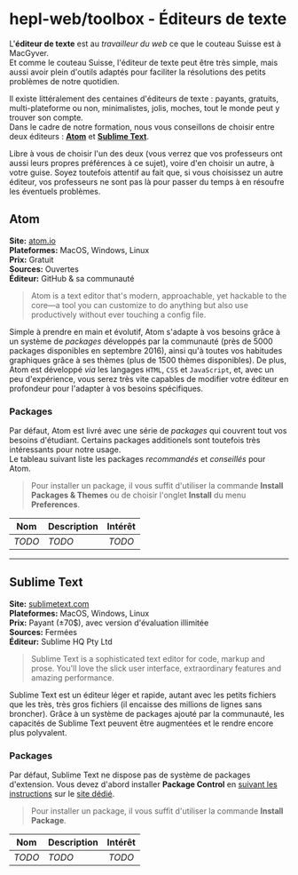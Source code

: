 # hepl-web/toolbox - Éditeurs de texte

L'**éditeur de texte** est au _travailleur du web_ ce que le couteau Suisse est à MacGyver.  
Et comme le couteau Suisse, l'éditeur de texte peut être très simple, mais aussi avoir plein d'outils adaptés pour faciliter la résolutions des petits problèmes de notre quotidien.

Il existe littéralement des centaines d'éditeurs de texte : payants, gratuits, multi-plateforme ou non, minimalistes, jolis, moches, tout le monde peut y trouver son compte.  
Dans le cadre de notre formation, nous vous conseillons de choisir entre deux éditeurs : [**Atom**](#atom) et [**Sublime Text**](#).  

Libre à vous de choisir l'un des deux (vous verrez que vos professeurs ont aussi leurs propres préférences à ce sujet), voire d'en choisir un autre, à votre guise.
Soyez toutefois attentif au fait que, si vous choisissez un autre éditeur, vos professeurs ne sont pas là pour passer du temps à en résoufre les éventuels problèmes.

## Atom

**Site:** [atom.io](https://atom.io)  
**Plateformes:** MacOS, Windows, Linux  
**Prix:** Gratuit  
**Sources:** Ouvertes  
**Éditeur:** GitHub & sa communauté

> Atom is a text editor that's modern, approachable, yet hackable to the core—a tool you can customize to do anything but also use productively without ever touching a config file.

Simple à prendre en main et évolutif, Atom s'adapte à vos besoins grâce à un système de _packages_ développés par la communauté (près de 5000 packages disponibles en septembre 2016), ainsi qu'à toutes vos habitudes graphiques grâce à ses thèmes (plus de 1500 thèmes disponibles). De plus, Atom est développé _via_ les langages `HTML`, `CSS` et `JavaScript`, et, avec un peu d'expérience, vous serez très vite capables de modifier votre éditeur en profondeur pour l'adapter à vos besoins spécifiques.

### Packages

Par défaut, Atom est livré avec une série de _packages_ qui couvrent tout vos besoins d'étudiant. Certains packages additionels sont toutefois très intéressants pour notre usage.  
Le tableau suivant liste les packages _recommandés_ et _conseillés_ pour Atom.

> Pour installer un package, il vous suffit d'utiliser la commande **Install Packages & Themes** ou de choisir l'onglet **Install** du menu **Preferences**.

| Nom        | Description       | Intérêt       |
| ---------- | ----------------- |:-------------:|
| _TODO_     | _TODO_            | _TODO_        |

* * *

## Sublime Text

**Site:** [sublimetext.com](https://www.sublimetext.com)  
**Plateformes:** MacOS, Windows, Linux  
**Prix:** Payant (±70$), avec version d'évaluation illimitée  
**Sources:** Fermées  
**Éditeur:** Sublime HQ Pty Ltd

> Sublime Text is a sophisticated text editor for code, markup and prose. You'll love the slick user interface, extraordinary features and amazing performance.

Sublime Text est un éditeur léger et rapide, autant avec les petits fichiers que les très, très gros fichiers (il encaisse des millions de lignes sans broncher). Grâce à un système de packages ajouté par la communauté, les capacités de Sublime Text peuvent être augmentées et le rendre encore plus polyvalent.

### Packages

Par défaut, Sublime Text ne dispose pas de système de packages d'extension. Vous devez d'abord installer **Package Control** en [suivant les instructions](https://packagecontrol.io/installation) sur le [site dédié](https://packagecontrol.io).

> Pour installer un package, il vous suffit d'utiliser la commande **Install Package**.

| Nom        | Description       | Intérêt       |
| ---------- | ----------------- |:-------------:|
| _TODO_     | _TODO_            | _TODO_        |

